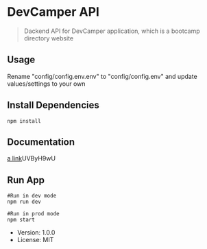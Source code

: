 # DevCamper API

> Dackend API for DevCamper application, which is a bootcamp directory website

## Usage

Rename "config/config.env.env" to "config/config.env" and update values/settings to your own

## Install Dependencies

```
npm install
```

## Documentation

[a link](https://documenter.getpostman.com/view/17476333/)UVByH9wU

## Run App

```
#Run in dev mode
npm run dev

#Run in prod mode
npm start
```

- Version: 1.0.0
- License: MIT
